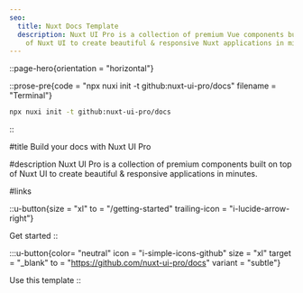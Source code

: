 ```yaml
---
seo:
  title: Nuxt Docs Template
  description: Nuxt UI Pro is a collection of premium Vue components built on top
    of Nuxt UI to create beautiful & responsive Nuxt applications in minutes.
---
```


::page-hero{orientation = "horizontal"}

::prose-pre{code = "npx nuxi init -t github:nuxt-ui-pro/docs" filename = "Terminal"}

```bash
npx nuxi init -t github:nuxt-ui-pro/docs
```

::

#title
Build your docs with Nuxt UI Pro

#description
Nuxt UI Pro is a collection of premium components built on top of Nuxt UI to create beautiful & responsive applications in minutes.

#links

::u-button{size = "xl" to = "/getting-started" trailing-icon = "i-lucide-arrow-right"}

Get started
::

:::u-button{color= "neutral" icon = "i-simple-icons-github" size = "xl" target = "\_blank" to = "https://github.com/nuxt-ui-pro/docs" variant = "subtle"}

Use this template
::

